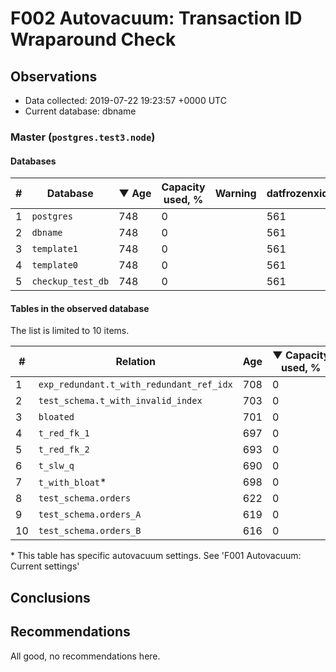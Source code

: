 # F002 Autovacuum: Transaction ID Wraparound Check #

## Observations ##
- Data collected: 2019-07-22 19:23:57 +0000 UTC
- Current database: dbname




### Master (`postgres.test3.node`) ###


#### Databases ####


| \# | Database | &#9660;&nbsp;Age | Capacity used, % | Warning | datfrozenxid |
|--|--------|-----|------------------|---------|--------------|
| 1 |`postgres`|748 |0 |  |561 |
| 2 |`dbname`|748 |0 |  |561 |
| 3 |`template1`|748 |0 |  |561 |
| 4 |`template0`|748 |0 |  |561 |
| 5 |`checkup_test_db`|748 |0 |  |561 |


#### Tables in the observed database ####
The list is limited to 10 items.

| \# | Relation | Age | &#9660;&nbsp;Capacity used, % | Warning |rel_relfrozenxid | toast_relfrozenxid |
|---|-------|-----|------------------|---------|-----------------|--------------------|
| 1 |`exp_redundant.t_with_redundant_ref_idx` |708 |0 |  |601 |0 |
| 2 |`test_schema.t_with_invalid_index` |703 |0 |  |606 |0 |
| 3 |`bloated` |701 |0 |  |608 |0 |
| 4 |`t_red_fk_1` |697 |0 |  |612 |0 |
| 5 |`t_red_fk_2` |693 |0 |  |616 |0 |
| 6 |`t_slw_q` |690 |0 |  |619 |0 |
| 7 |`t_with_bloat`\* |698 |0 |  |611 |0 |
| 8 |`test_schema.orders` |622 |0 |  |687 |0 |
| 9 |`test_schema.orders_A` |619 |0 |  |690 |0 |
| 10 |`test_schema.orders_B` |616 |0 |  |693 |0 |


\* This table has specific autovacuum settings. See 'F001 Autovacuum: Current settings'


## Conclusions ##
 


## Recommendations ##
  All good, no recommendations here.
 

